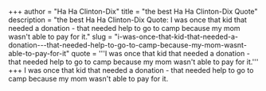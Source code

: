 +++
author = "Ha Ha Clinton-Dix"
title = "the best Ha Ha Clinton-Dix Quote"
description = "the best Ha Ha Clinton-Dix Quote: I was once that kid that needed a donation - that needed help to go to camp because my mom wasn't able to pay for it."
slug = "i-was-once-that-kid-that-needed-a-donation---that-needed-help-to-go-to-camp-because-my-mom-wasnt-able-to-pay-for-it"
quote = '''I was once that kid that needed a donation - that needed help to go to camp because my mom wasn't able to pay for it.'''
+++
I was once that kid that needed a donation - that needed help to go to camp because my mom wasn't able to pay for it.
